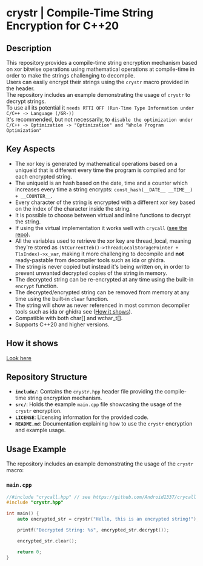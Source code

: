 # crystr | Compile-Time String Encryption for C++20

## Description
This repository provides a compile-time string encryption mechanism based on xor bitwise operations using mathematical operations at compile-time in order to make the strings challenging to decompile.\
Users can easily encrypt their strings using the `crystr` macro provided in the header.\
The repository includes an example demonstrating the usage of `crystr` to decrypt strings.\
To use all its potential it `needs RTTI OFF (Run-Time Type Information under C/C++ -> Language (/GR-))`\
It's recommended, but not necessarily, to `disable the optimization under C/C++ -> Optimization -> "Optimization" and "Whole Program Optimization"`

## Key Aspects
 - The xor key is generated by mathematical operations based on a uniqueid that is different every time the program is compiled and for each encrypted string.
 - The uniqueid is an hash based on the date, time and a counter which increases every time a string encrypts: ```const_hash(__DATE__ __TIME__) + __COUNTER__```.
 - Every character of the string is encrypted with a different xor key based on the index of the character inside the string.
 - It is possible to choose between virtual and inline functions to decrypt the string.
 - If using the virtual implementation it works well with `crycall` ([see the repo](https://github.com/Android1337/crycall)).
 - All the variables used to retrieve the xor key are thread_local, meaning they're stored as `(NtCurrentTeb()->ThreadLocalStoragePointer + TlsIndex)->x_var`, making it more challenging to decompile and **not** ready-pastable from decompiler tools such as ida or ghidra.
 - The string is never copied but instead it's being written on, in order to prevent unwanted decrypted copies of the string in memory.
 - The decrypted string can be re-encrypted at any time using the built-in `encrypt` function.
 - The decrypted/encrypted string can be removed from memory at any time using the built-in `clear` function.
 - The string will show as never referenced in most common decompiler tools such as ida or ghidra see ([How it shows](https://github.com/Android1337/crystr/tree/main#how-it-shows)).
 - Compatible with both char[] and wchar_t[].
 - Supports C++20 and higher versions.

## How it shows
[Look here](https://imgur.com/a/acamGoW)

## Repository Structure
- **`include/`**: Contains the `crystr.hpp` header file providing the compile-time string encryption mechanism.
- **`src/`**: Holds the example `main.cpp` file showcasing the usage of the `crystr` encryption.
- **`LICENSE`**: Licensing information for the provided code.
- **`README.md`**: Documentation explaining how to use the `crystr` encryption and example usage.

## Usage Example
The repository includes an example demonstrating the usage of the `crystr` macro:

### `main.cpp`
```cpp
//#include "crycall.hpp" // see https://github.com/Android1337/crycall for an all-potential virtual implementation
#include "crystr.hpp"

int main() {
    auto encrypted_str = crystr("Hello, this is an encrypted string!");

    printf("Decrypted String: %s", encrypted_str.decrypt());

    encrypted_str.clear();

    return 0;
}
```
